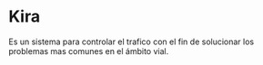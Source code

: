# Kira
Es un sistema para controlar el trafico con el fin de solucionar los problemas mas comunes en el ámbito vial.
